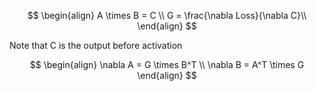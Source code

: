 

$$
\begin{align}
    A \times B = C \\
    G = \frac{\nabla Loss}{\nabla C}\\
\end{align}
$$

Note that C is the output before activation



$$
\begin{align}
    \nabla A = G \times B^T \\
    \nabla B = A^T \times G
\end{align}
$$

